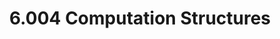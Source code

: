 ---
title: "6.004 Computation Structures"
units: "12"
number: "6.004"
course-name: "Computation Structures"
semester: "Sophomore Spring - 2015"
---
